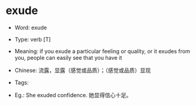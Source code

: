 # exude

- Word: exude

- Type: verb [T]
- Meaning: if you exude a particular feeling or quality, or it exudes from you, people can easily see that you have it
- Chinese: 流露，显露（感觉或品质）；（感觉或品质）显现
- Tags: 
- Eg.: She exuded confidence. 她显得信心十足。

